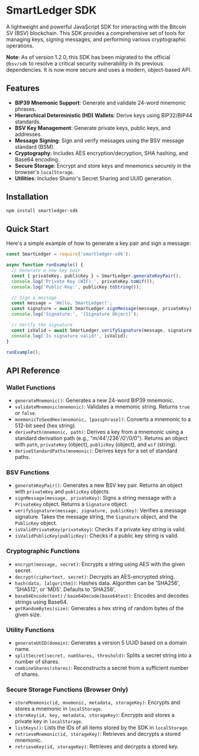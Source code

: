 # SmartLedger SDK

A lightweight and powerful JavaScript SDK for interacting with the Bitcoin SV (BSV) blockchain. This SDK provides a comprehensive set of tools for managing keys, signing messages, and performing various cryptographic operations.

**Note**: As of version 1.2.0, this SDK has been migrated to the official `@bsv/sdk` to resolve a critical security vulnerability in its previous dependencies. It is now more secure and uses a modern, object-based API.

## Features

- **BIP39 Mnemonic Support**: Generate and validate 24-word mnemonic phrases.
- **Hierarchical Deterministic (HD) Wallets**: Derive keys using BIP32/BIP44 standards.
- **BSV Key Management**: Generate private keys, public keys, and addresses.
- **Message Signing**: Sign and verify messages using the BSV message standard (BSM).
- **Cryptography**: Includes AES encryption/decryption, SHA hashing, and Base64 encoding.
- **Secure Storage**: Encrypt and store keys and mnemonics securely in the browser's `localStorage`.
- **Utilities**: Includes Shamir's Secret Sharing and UUID generation.

## Installation

```bash
npm install smartledger-sdk
```

## Quick Start

Here's a simple example of how to generate a key pair and sign a message:

```javascript
const SmartLedger = require('smartledger-sdk');

async function runExample() {
  // Generate a new key pair
  const { privateKey, publicKey } = SmartLedger.generateKeyPair();
  console.log('Private Key (WIF):', privateKey.toWif());
  console.log('Public Key:', publicKey.toString());

  // Sign a message
  const message = 'Hello, SmartLedger!';
  const signature = await SmartLedger.signMessage(message, privateKey);
  console.log('Signature:', '[Signature Object]');

  // Verify the signature
  const isValid = await SmartLedger.verifySignature(message, signature, publicKey);
  console.log('Is signature valid?', isValid);
}

runExample();
```

## API Reference

### Wallet Functions
- `generateMnemonic()`: Generates a new 24-word BIP39 mnemonic.
- `validateMnemonic(mnemonic)`: Validates a mnemonic string. Returns `true` or `false`.
- `mnemonicToSeedHex(mnemonic, [passphrase])`: Converts a mnemonic to a 512-bit seed (hex string).
- `derivePath(mnemonic, path)`: Derives a key from a mnemonic using a standard derivation path (e.g., "m/44'/236'/0'/0/0"). Returns an object with `path`, `privateKey` (object), `publicKey` (object), and `wif` (string).
- `deriveStandardPaths(mnemonic)`: Derives keys for a set of standard paths.

### BSV Functions
- `generateKeyPair()`: Generates a new BSV key pair. Returns an object with `privateKey` and `publicKey` objects.
- `signMessage(message, privateKey)`: Signs a string message with a `PrivateKey` object. Returns a `Signature` object.
- `verifySignature(message, signature, publicKey)`: Verifies a message signature. Takes the message string, the `Signature` object, and the `PublicKey` object.
- `isValidPrivateKey(privateKey)`: Checks if a private key string is valid.
- `isValidPublicKey(publicKey)`: Checks if a public key string is valid.

### Cryptographic Functions
- `encrypt(message, secret)`: Encrypts a string using AES with the given secret.
- `decrypt(ciphertext, secret)`: Decrypts an AES-encrypted string.
- `hash(data, [algorithm])`: Hashes data. Algorithm can be 'SHA256', 'SHA512', or 'MD5'. Defaults to 'SHA256'.
- `base64Encode(text)` / `base64Decode(base64text)`: Encodes and decodes strings using Base64.
- `getRandomBytes(size)`: Generates a hex string of random bytes of the given size.

### Utility Functions
- `generateUUID(domain)`: Generates a version 5 UUID based on a domain name.
- `splitSecret(secret, numShares, threshold)`: Splits a secret string into a number of shares.
- `combineShares(shares)`: Reconstructs a secret from a sufficient number of shares.

### Secure Storage Functions (Browser Only)
- `storeMnemonic(id, mnemonic, metadata, storageKey)`: Encrypts and stores a mnemonic in `localStorage`.
- `storeKey(id, key, metadata, storageKey)`: Encrypts and stores a private key in `localStorage`.
- `listKeys()`: Lists the IDs of all items stored by the SDK in `localStorage`.
- `retrieveMnemonic(id, storageKey)`: Retrieves and decrypts a stored mnemonic.
- `retrieveKey(id, storageKey)`: Retrieves and decrypts a stored key.
